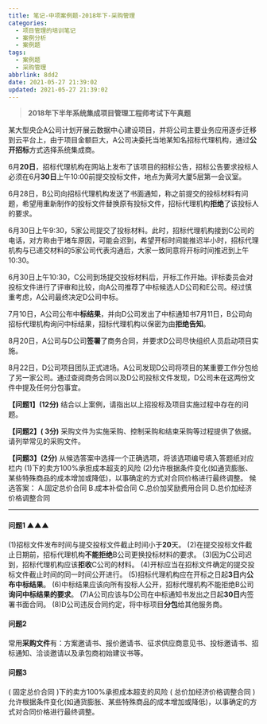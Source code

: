 ```yaml
---
title: 笔记-中项案例题-2018年下-采购管理
categories:
  - 项目管理的培训笔记
  - 案例分析
  - 案例题
tags:
  - 案例题
  - 采购管理
abbrlink: 8dd2
date: 2021-05-27 21:39:02
updated: 2021-05-27 21:39:02
---
```


> **2018年下半年系统集成项目管理工程师考试下午真题**

某大型央企A公司计划开展云数据中心建设项目，并将公司主要业务应用逐步迁移到云平台上，由于项目金额巨大，A公司决委托当地某知名招标代理机构，通过**公开招标**方式选择系统集成商。

6月**20日**，招标代理机构在网站上发布了该项目的招标公告，招标公告要求投标人必须在6月**30日**上午10:00前提交投标文件，地点为黄河大厦5层第一会议室。

6月28日，B公司向招标代理机构发送了书面通知，称之前提交的投标材料有问题，希望用重新制作的投标文件替换原有投标文件，招标代理机构**拒绝**了该投标人的要求。

6月30日上午9:30，5家公司提交了投标材料。此时，招标代理机构接到C公司的电话，对方称由于堵车原因，可能会迟到，希望开标时间能推迟半小时，招标代理机构与已递交材料的5家公司代表沟通后，大家一致同意将开标时间推迟到上午10:30。

6月30日上午10:30，C公司到场提交投标材料后，开标工作开始。评标委员会对投标文件进行了评审和比较，向A公司推荐了中标候选人D公司和E公司。经过慎重考虑，A公司最终决定D公司中标。

7月10日，A公司公布中**标结果**，并向D公司发出了中标通知书7月11日，B公司向招标代理机构询问中标结果，招标代理机构以保密为由**拒绝告知**。

8月20日，A公司与D公司**签署**了商务合同，并要求D公司尽快组织人员启动项目实施。

8月22日，D公司项目团队正式进场。A公司发现D公司将项目的某重要工作分包给了另一家公司。通过查阅商务合同以及D公司投标文件发现，D公司未在这两份文件中提及任何分包事宜。

**【问题1】(12分)**
结合以上案例，请指出以上招投标及项目实施过程中存在的问题。

**【问题2】( 3分)**
采购文件为实施采购、控制采购和结束采购等过程提供了依据。请列举常见的采购文件。

**【问题3】(2分)**
从候选答案中选择一个正确选项，将该选项编号填入答题纸对应栏内
(1)下的卖方100%承担成本超支的风险
(2)允许根据条件变化(如通货膨胀、某些特殊商品的成本增加或降低)，以事确定的方式对合同价格进行最终调整。
候选答案：
A.固定总价合同
B.成本补偿合同
C.总价加奖励费用合同
D.总价加经济价格调整合同

<!-- more -->

---

#### 问题1 ▲▲▲

(1)招标文件发布时间与提交投标文件截止时间小于**20**天。
(2)在提交投标文件截止日期前，招标代理机构**不能拒绝**B公司更换投标材料的要求。
(3)因为C公司迟到，招标代理机构应该**拒收**C公司的材料。
(4)开标应当在招标文件确定的提交投标文件截止时间的同一时间公开进行。
(5)招标代理机构应在开标之日起**3日**内**公布中标结果**。
(6)中标结果应该向所有投标人公开，招标代理机构不能拒绝B公司**询问中标结果的要求**。
(7)A公司应该与D公司在中标通知书发出之日起**30日**内签署书面合同。
(8)D公司违反合同约定，将中标项目**分包**给其他服务商。

#### 问题2

常用**采购文件**有：方案邀请书、报价邀请书、征求供应商意见书、投标邀请书、招标通知、洽谈邀请以及承包商初始建议书等。

#### 问题3

( 固定总价合同 )下的卖方100%承担成本超支的风险
( 总价加经济价格调整合同 )允许根据条件变化(如通货膨胀、某些特殊商品的成本增加或降低)，以事确定的方式对合同价格进行最终调整。

